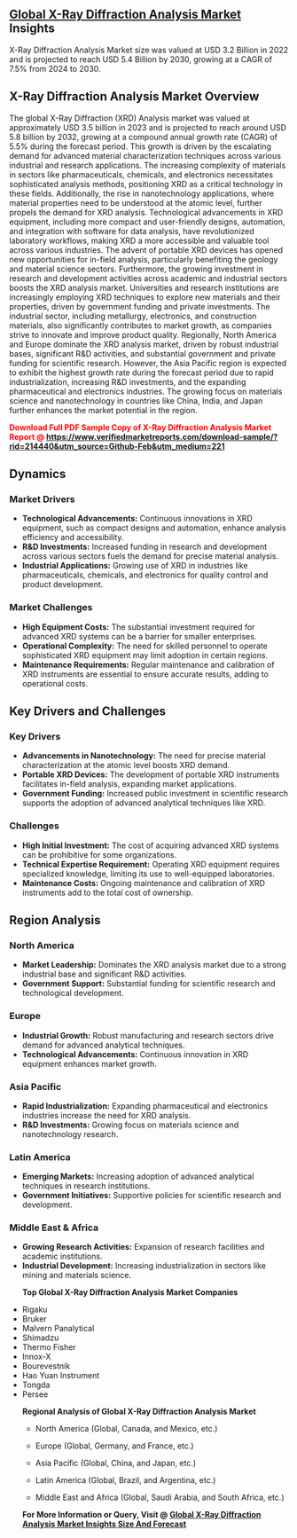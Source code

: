 <h2><a href="https://www.verifiedmarketreports.com/download-sample/?rid=214440&amp;utm_source=Github&amp;utm_medium=221" target="_blank">Global X-Ray Diffraction Analysis Market</a> Insights</h2><p>X-Ray Diffraction Analysis Market size was valued at USD 3.2 Billion in 2022 and is projected to reach USD 5.4 Billion by 2030, growing at a CAGR of 7.5% from 2024 to 2030.</p><p> <h2>X-Ray Diffraction Analysis Market Overview</h2> <p>The global X-Ray Diffraction (XRD) Analysis market was valued at approximately USD 3.5 billion in 2023 and is projected to reach around USD 5.8 billion by 2032, growing at a compound annual growth rate (CAGR) of 5.5% during the forecast period. This growth is driven by the escalating demand for advanced material characterization techniques across various industrial and research applications. The increasing complexity of materials in sectors like pharmaceuticals, chemicals, and electronics necessitates sophisticated analysis methods, positioning XRD as a critical technology in these fields. Additionally, the rise in nanotechnology applications, where material properties need to be understood at the atomic level, further propels the demand for XRD analysis. Technological advancements in XRD equipment, including more compact and user-friendly designs, automation, and integration with software for data analysis, have revolutionized laboratory workflows, making XRD a more accessible and valuable tool across various industries. The advent of portable XRD devices has opened new opportunities for in-field analysis, particularly benefiting the geology and material science sectors. Furthermore, the growing investment in research and development activities across academic and industrial sectors boosts the XRD analysis market. Universities and research institutions are increasingly employing XRD techniques to explore new materials and their properties, driven by government funding and private investments. The industrial sector, including metallurgy, electronics, and construction materials, also significantly contributes to market growth, as companies strive to innovate and improve product quality. Regionally, North America and Europe dominate the XRD analysis market, driven by robust industrial bases, significant R&D activities, and substantial government and private funding for scientific research. However, the Asia Pacific region is expected to exhibit the highest growth rate during the forecast period due to rapid industrialization, increasing R&D investments, and the expanding pharmaceutical and electronics industries. The growing focus on materials science and nanotechnology in countries like China, India, and Japan further enhances the market potential in the region. </p> <p><strong><p><span class=""><span style="color: #ff0000;"><strong>Download Full PDF Sample Copy of X-Ray Diffraction Analysis Market Report</strong> @ </span><a href="https://www.verifiedmarketreports.com/download-sample/?rid=214440&amp;utm_source=Github-Feb&amp;utm_medium=221" target="_blank">https://www.verifiedmarketreports.com/download-sample/?rid=214440&amp;utm_source=Github-Feb&amp;utm_medium=221</a></span></p></strong></p> <h2>Dynamics</h2> <h3>Market Drivers</h3> <ul> <li><strong>Technological Advancements:</strong> Continuous innovations in XRD equipment, such as compact designs and automation, enhance analysis efficiency and accessibility. </li> <li><strong>R&D Investments:</strong> Increased funding in research and development across various sectors fuels the demand for precise material analysis. </li> <li><strong>Industrial Applications:</strong> Growing use of XRD in industries like pharmaceuticals, chemicals, and electronics for quality control and product development. </li> </ul> <h3>Market Challenges</h3> <ul> <li><strong>High Equipment Costs:</strong> The substantial investment required for advanced XRD systems can be a barrier for smaller enterprises. </li> <li><strong>Operational Complexity:</strong> The need for skilled personnel to operate sophisticated XRD equipment may limit adoption in certain regions. </li> <li><strong>Maintenance Requirements:</strong> Regular maintenance and calibration of XRD instruments are essential to ensure accurate results, adding to operational costs. </li> </ul> <h2>Key Drivers and Challenges</h2> <h3>Key Drivers</h3> <ul> <li><strong>Advancements in Nanotechnology:</strong> The need for precise material characterization at the atomic level boosts XRD demand. </li> <li><strong>Portable XRD Devices:</strong> The development of portable XRD instruments facilitates in-field analysis, expanding market applications. </li> <li><strong>Government Funding:</strong> Increased public investment in scientific research supports the adoption of advanced analytical techniques like XRD. </li> </ul> <h3>Challenges</h3> <ul> <li><strong>High Initial Investment:</strong> The cost of acquiring advanced XRD systems can be prohibitive for some organizations. </li> <li><strong>Technical Expertise Requirement:</strong> Operating XRD equipment requires specialized knowledge, limiting its use to well-equipped laboratories. </li> <li><strong>Maintenance Costs:</strong> Ongoing maintenance and calibration of XRD instruments add to the total cost of ownership. </li> </ul> <h2>Region Analysis</h2> <h3>North America</h3> <ul> <li><strong>Market Leadership:</strong> Dominates the XRD analysis market due to a strong industrial base and significant R&D activities. </li> <li><strong>Government Support:</strong> Substantial funding for scientific research and technological development. </li> </ul> <h3>Europe</h3> <ul> <li><strong>Industrial Growth:</strong> Robust manufacturing and research sectors drive demand for advanced analytical techniques. </li> <li><strong>Technological Advancements:</strong> Continuous innovation in XRD equipment enhances market growth. </li> </ul> <h3>Asia Pacific</h3> <ul> <li><strong>Rapid Industrialization:</strong> Expanding pharmaceutical and electronics industries increase the need for XRD analysis. </li> <li><strong>R&D Investments:</strong> Growing focus on materials science and nanotechnology research. </li> </ul> <h3>Latin America</h3> <ul> <li><strong>Emerging Markets:</strong> Increasing adoption of advanced analytical techniques in research institutions. </li> <li><strong>Government Initiatives:</strong> Supportive policies for scientific research and development. </li> </ul> <h3>Middle East & Africa</h3> <ul> <li><strong>Growing Research Activities:</strong> Expansion of research facilities and academic institutions. </li> <li><strong>Industrial Development:</strong> Increasing industrialization in sectors like mining and materials science.</p><p><strong>Top Global X-Ray Diffraction Analysis Market Companies</strong></p><div data-test-id=""><p><li>Rigaku</li><li> Bruker</li><li> Malvern Panalytical</li><li> Shimadzu</li><li> Thermo Fisher</li><li> Innox-X</li><li> Bourevestnik</li><li> Hao Yuan Instrument</li><li> Tongda</li><li> Persee</li></p><div><strong>Regional Analysis of&nbsp;Global X-Ray Diffraction Analysis Market</strong></div><ul><li dir="ltr"><p dir="ltr">North America&nbsp;(Global, Canada, and Mexico, etc.)</p></li><li dir="ltr"><p dir="ltr">Europe (Global, Germany, and France, etc.)</p></li><li dir="ltr"><p dir="ltr">Asia Pacific&nbsp;(Global, China, and Japan, etc.)</p></li><li dir="ltr"><p dir="ltr">Latin America&nbsp;(Global, Brazil, and Argentina, etc.)</p></li><li dir="ltr">Middle East and Africa&nbsp;(Global, Saudi Arabia, and South Africa, etc.)</li></ul><p><strong>For More Information or Query, Visit @&nbsp;</strong><strong><a href="https://www.verifiedmarketreports.com/product/x-ray-diffraction-analysis-market/?utm_source=Github&amp;utm_medium=221" target="_blank">Global X-Ray Diffraction Analysis Market Insights Size And Forecast</a></strong></p></div>

